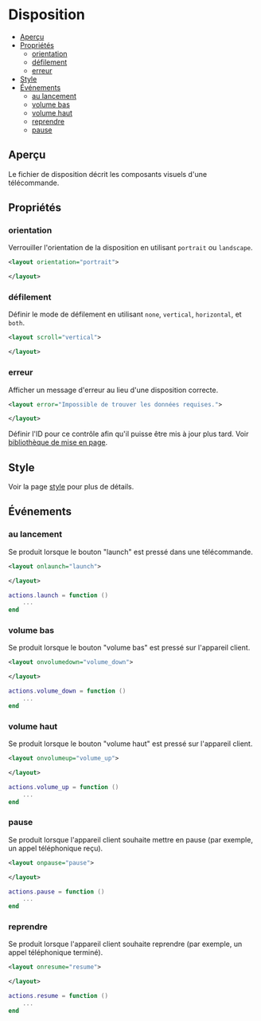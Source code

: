 ﻿# Disposition
* [Aperçu](#aperçu)
* [Propriétés](#propriétés)
	* [orientation](#orientation)
	* [défilement](#défilement)
	* [erreur](#erreur)
* [Style](#style)
* [Événements](#événements)
	* [au lancement](#au-lancement)
	* [volume bas](#volume-bas)
	* [volume haut](#volume-haut)
	* [reprendre](#reprendre)
	* [pause](#pause)



## Aperçu
Le fichier de disposition décrit les composants visuels d'une télécommande.



## Propriétés



### orientation
Verrouiller l'orientation de la disposition en utilisant ``portrait`` ou ``landscape``.

````xml
<layout orientation="portrait">

</layout>
````



### défilement
Définir le mode de défilement en utilisant ``none``, ``vertical``, ``horizontal``, et ``both``.

````xml
<layout scroll="vertical">

</layout>
````



### erreur
Afficher un message d'erreur au lieu d'une disposition correcte.

````xml
<layout error="Impossible de trouver les données requises.">

</layout>
````

Définir l'ID pour ce contrôle afin qu'il puisse être mis à jour plus tard. Voir [bibliothèque de mise en page](../libs/layout.md#mise-à-jour).



## Style
Voir la page [style](styling.md) pour plus de détails.



## Événements



### au lancement
Se produit lorsque le bouton "launch" est pressé dans une télécommande.

````xml
<layout onlaunch="launch">

</layout>
````

````lua
actions.launch = function ()
    ...
end
````



### volume bas
Se produit lorsque le bouton "volume bas" est pressé sur l'appareil client.

````xml
<layout onvolumedown="volume_down">

</layout>
````

````lua
actions.volume_down = function ()
    ...
end
````



### volume haut
Se produit lorsque le bouton "volume haut" est pressé sur l'appareil client.

````xml
<layout onvolumeup="volume_up">

</layout>
````

````lua
actions.volume_up = function ()
    ...
end
````



### pause
Se produit lorsque l'appareil client souhaite mettre en pause (par exemple, un appel téléphonique reçu).

````xml
<layout onpause="pause">

</layout>
````

````lua
actions.pause = function ()
    ...
end
````



### reprendre
Se produit lorsque l'appareil client souhaite reprendre (par exemple, un appel téléphonique terminé).

````xml
<layout onresume="resume">

</layout>
````

````lua
actions.resume = function ()
    ...
end
````


